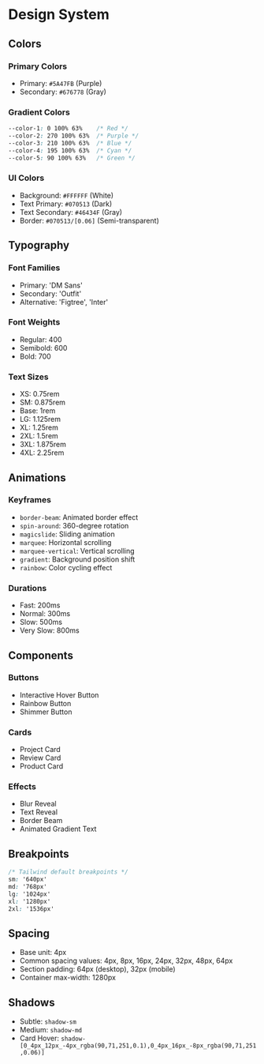 # Design System

## Colors

### Primary Colors
- Primary: `#5A47FB` (Purple)
- Secondary: `#676778` (Gray)

### Gradient Colors
```css
--color-1: 0 100% 63%    /* Red */
--color-2: 270 100% 63%  /* Purple */
--color-3: 210 100% 63%  /* Blue */
--color-4: 195 100% 63%  /* Cyan */
--color-5: 90 100% 63%   /* Green */
```

### UI Colors
- Background: `#FFFFFF` (White)
- Text Primary: `#070513` (Dark)
- Text Secondary: `#46434F` (Gray)
- Border: `#070513/[0.06]` (Semi-transparent)

## Typography

### Font Families
- Primary: 'DM Sans'
- Secondary: 'Outfit'
- Alternative: 'Figtree', 'Inter'

### Font Weights
- Regular: 400
- Semibold: 600
- Bold: 700

### Text Sizes
- XS: 0.75rem
- SM: 0.875rem
- Base: 1rem
- LG: 1.125rem
- XL: 1.25rem
- 2XL: 1.5rem
- 3XL: 1.875rem
- 4XL: 2.25rem

## Animations

### Keyframes
- `border-beam`: Animated border effect
- `spin-around`: 360-degree rotation
- `magicslide`: Sliding animation
- `marquee`: Horizontal scrolling
- `marquee-vertical`: Vertical scrolling
- `gradient`: Background position shift
- `rainbow`: Color cycling effect

### Durations
- Fast: 200ms
- Normal: 300ms
- Slow: 500ms
- Very Slow: 800ms

## Components

### Buttons
- Interactive Hover Button
- Rainbow Button
- Shimmer Button

### Cards
- Project Card
- Review Card
- Product Card

### Effects
- Blur Reveal
- Text Reveal
- Border Beam
- Animated Gradient Text

## Breakpoints

```css
/* Tailwind default breakpoints */
sm: '640px'
md: '768px'
lg: '1024px'
xl: '1280px'
2xl: '1536px'
```

## Spacing

- Base unit: 4px
- Common spacing values: 4px, 8px, 16px, 24px, 32px, 48px, 64px
- Section padding: 64px (desktop), 32px (mobile)
- Container max-width: 1280px

## Shadows

- Subtle: `shadow-sm`
- Medium: `shadow-md`
- Card Hover: `shadow-[0_4px_12px_-4px_rgba(90,71,251,0.1),0_4px_16px_-8px_rgba(90,71,251,0.06)]`